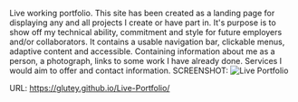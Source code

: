 Live working portfolio.
This site has been created as a landing page for displaying any and all projects I create or have part in. 
It's purpose is to show off my technical ability, commitment and style for future employers and/or collaborators.
It contains a usable navigation bar, clickable menus, adaptive content and accessible.  Containing information about me as a person, a photograph, links to some work I have already done.  Services I would aim to offer and contact information.
SCREENSHOT:
![Live Portfolio](https://user-images.githubusercontent.com/115110026/207736180-2944fa23-dce3-4b57-b2cd-3c14226ae251.jpg)

URL:
https://glutey.github.io/Live-Portfolio/
